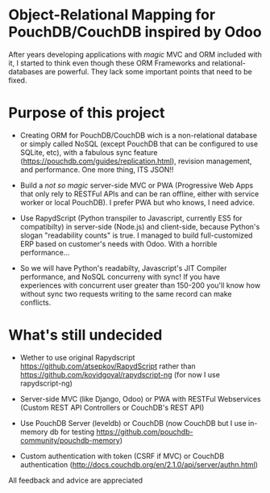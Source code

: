 # Object-Relational Mapping for PouchDB/CouchDB inspired by Odoo
After years developing applications with *magic* MVC and ORM included with it, I started to think even though these ORM Frameworks and relational-databases are powerful. They lack some important points that need to be fixed.

# Purpose of this project
- Creating ORM for PouchDB/CouchDB wich is a non-relational database or simply called NoSQL (except PouchDB that can be configured to use SQLite, etc), with a fabulous sync feature (https://pouchdb.com/guides/replication.html), revision management, and performance. One more thing, ITS JSON!!

- Build a *not so magic* server-side MVC or PWA (Progressive Web Apps that only rely to RESTFul APIs and can be ran offline, either with service worker or local PouchDB). I prefer PWA but who knows, I need advice.

- Use RapydScript (Python transpiler to Javascript, currently ES5 for compatibilty) in server-side (Node.js) and client-side, because Python's slogan "readability counts" is true. I managed to build full-customized ERP based on customer's needs with Odoo. With a horrible performance...

- So we will have Python's readabilty, Javascript's JIT Compiler performance, and NoSQL concurreny with sync! If you have experiences with concurrent user greater than 150-200 you'll know how without sync two requests writing to the same record can make conflicts.

# What's still undecided
- Wether to use original Rapydscript https://github.com/atsepkov/RapydScript rather than https://github.com/kovidgoyal/rapydscript-ng (for now I use rapydscript-ng)

- Server-side MVC (like Django, Odoo) or PWA with RESTFul Webservices (Custom REST API Controllers or CouchDB's REST API)

- Use PouchDB Server (leveldb) or CouchDB (now CouchDB but I use in-memory db for testing https://github.com/pouchdb-community/pouchdb-memory)

- Custom authentication with token (CSRF if MVC) or CouchDB authentication (http://docs.couchdb.org/en/2.1.0/api/server/authn.html)

All feedback and advice are appreciated

